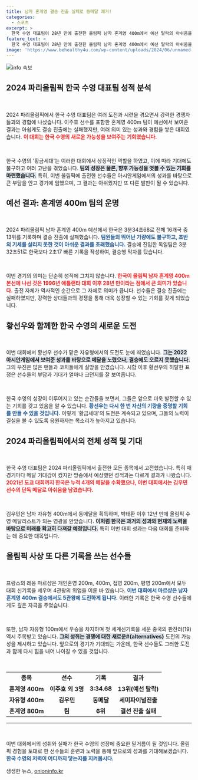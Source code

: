 ```yaml
---
title: 남자 혼계영 결승 진출 실패로 동메달 쾌거!
categories:
  - 스포츠
excerpt: >
  한국 수영 대표팀이 28년 만에 출전한 올림픽 남자 혼계영 400m에서 예선 탈락의 아쉬움을 안았다. 금메달 기대를 모았던 ‘황금세대’가 메달 없이 대회를 마무리하며, 새로운 도전을 향한 과제가 남았다.
feature_text: >
  한국 수영 대표팀이 28년 만에 출전한 올림픽 남자 혼계영 400m에서 예선 탈락의 아쉬움을 안았다. 금메달 기대를 모았던 ‘황금세대’가 메달 없이 대회를 마무리하며, 새로운 도전을 향한 과제가 남았다.
image: 'https://www.behealthy4u.com/wp-content/uploads/2024/06/unnamed-file.png'
---
```


<p><img src="https://www.behealthy4u.com/wp-content/uploads/2024/06/unnamed-file.png" alt="info 속보" /></p>

<h2 data-ke-size="size26">2024 파리올림픽 한국 수영 대표팀 성적 분석</h2>

<p data-ke-size="size16">&nbsp;</p>

<p>2024 파리올림픽에서 한국 수영 대표팀은 여러 도전과 시련을 겪으면서 강력한 경쟁자들과의 경합에 나섰습니다. 이주호 선수를 포함한 혼계영 400m 팀이 예선에서 보여준 결과는 아쉽게도 결승 진출에는 실패했지만, 여러 의미 있는 성과와 경험을 쌓은 대회였습니다. <b><span style="color: #ee2323;">이 대회는 한국 수영의 새로운 가능성을 보여주는 기회였습니다.</span></b></p>

<p data-ke-size="size16">&nbsp;</p>

<p>한국 수영의 '황금세대'는 이러한 대회에서 상징적인 역할을 하였고, 이에 따라 기대에도 불구하고 여러 고난을 겪었습니다. <b><span style="background-color: #21538527;">팀의 성장은 물론, 향후 가능성을 엿볼 수 있는 기회를 마련했습니다.</span></b> 특히, 이번 올림픽에 출전한 선수들은 아시안게임에서의 성과를 바탕으로 큰 부담을 안고 경기에 임했으며, 그 결과는 아쉬웠지만 또 다른 발판이 될 수 있습니다.</p>

<h2 data-ke-size="size26">예선 결과: 혼계영 400m 팀의 운명</h2>

<p data-ke-size="size16">&nbsp;</p>

<p>2024 파리올림픽 남자 혼계영 400m 예선에서 한국은 3분34초68로 전체 16개국 중 13위를 기록하며 결승 진출에 실패했습니다. <b><span style="color: #1a5490;">팀원들의 뛰어난 기량에도 불구하고, 초반의 기세를 살리지 못한 것이 아쉬운 결과를 초래했습니다.</span></b> 결승에 진입한 독일팀은 3분32초51로 한국보다 2초17 빠른 기록을 작성하여, 결승행 막차를 탔습니다.</p>

<p data-ke-size="size16">&nbsp;</p>

<p>이번 경기의 의미는 단순히 성적에 그치지 않습니다. <b><span style="color: #ee2323;">한국이 올림픽 남자 혼계영 400m 본선에 나선 것은 1996년 애틀랜타 대회 이후 28년 만이라는 점에서 큰 의미가 있습니다.</span></b> 출전 자체가 역사적인 순간으로 그 자체로 의미가 큽니다. 선수들은 결승 진출에는 실패하였지만, 강력한 상대들과의 경쟁을 통해 더욱 성장할 수 있는 기회를 갖게 되었습니다.</p>

<h2 data-ke-size="size26">황선우와 함께한 한국 수영의 새로운 도전</h2>

<p data-ke-size="size16">&nbsp;</p>

<p>이번 대회에서 황선우 선수가 맡은 자유형에서의 도전도 눈에 띄었습니다. <b><span style="background-color: #21538527;">그는 2022 아시안게임에서 보여준 성과를 바탕으로 메달을 노렸으나, 결승에도 오르지 못했습니다.</span></b> 그의 부진은 많은 팬들과 코치들에게 실망을 안겼습니다. 시합 이후 황선우의 허탈한 표정은 선수들의 부담과 기대가 얼마나 크던지를 잘 보여줍니다.</p>

<p data-ke-size="size16">&nbsp;</p>

<p>한국 수영의 성장이 이루어지고 있는 순간들을 보면서, 그들은 앞으로 더욱 발전할 수 있는 기회를 갖고 있음을 알 수 있습니다. <b><span style="color: #1a5490;">황선우는 다시 한 번 자신의 기량을 증명할 기회를 만들 수 있을 것입니다.</span></b> 이렇게 '황금세대'의 도전은 계속되고 있으며, 그들의 노력이 결실을 볼 수 있도록 응원하자는 목소리가 높아지고 있습니다.</p>

<h2 data-ke-size="size26">2024 파리올림픽에서의 전체 성적 및 기대</h2>

<p data-ke-size="size16">&nbsp;</p>

<p>한국 수영 대표팀은 2024 파리올림픽에서 출전한 모든 종목에서 고전했습니다. 특히 매 경기마다 메달 기대감이 컸지만 방송에서 예상했던 성적과는 다르게 결과가 나왔습니다. <b><span style="color: #ee2323;">2021년 도쿄 대회까지 한국은 누적 4개의 메달을 수확했으나, 이번 대회에서는 김우민 선수의 단독 메달로 아쉬움을 남겼습니다.</span></b></p>

<p data-ke-size="size16">&nbsp;</p>

<p>김우민은 남자 자유형 400m에서 동메달을 획득하며, 박태환 이후 12년 만에 올림픽 수영 메달리스트가 되는 영광을 안았습니다. <b><span style="background-color: #21538527;">이처럼 한국은 과거의 성과와 현재의 노력을 바탕으로 미래를 확고히 다져갈 예정입니다.</span></b> 특히 이번 대회 성과는 다음 대회를 준비하는 데 중요한 대목입니다.</p>

<h2 data-ke-size="size26">올림픽 사상 또 다른 기록을 쓰는 선수들</h2>

<p data-ke-size="size16">&nbsp;</p>

<p>프랑스의 레옹 마르샹은 개인혼영 200m, 400m, 접영 200m, 평영 200m에서 모두 대회 신기록을 세우며 4관왕의 위업을 이룬 바 있습니다. <b><span style="color: #1a5490;">이번 대회에서 마르샹은 남자 혼계영 400m 결승에서도 5관왕에 도전하게 됩니다.</span></b> 이러한 기록은 한국 수영 선수들에게도 깊은 자극을 주었습니다.</p>

<p data-ke-size="size16">&nbsp;</p>

<p>또한, 남자 자유형 100m에서 우승을 차지하며 첫 세계신기록을 세운 중국의 판잔러(19) 역시 주목받고 있습니다. <b><span style="background-color: #21538527;">그의 성취는 경쟁에 대한 새로운#{alternatives}</b></span> 도전의 가능성을 제시하고 있습니다. 앞으로의 경기가 기대되는 가운데, 한국 선수들도 그러한 도전과 함께 다시 힘을 내어 나아갈 수 있을 것입니다.</p>

<p data-ke-size="size16">&nbsp;</p>

<table>
<tr>
<td style="text-align: center; height: 17px;"><b>종목</b></td>
<td style="text-align: center; height: 17px;"><b>선수</b></td>
<td style="text-align: center; height: 17px;"><b>기록</b></td>
<td style="text-align: center; height: 17px;"><b>결과</b></td>
</tr>
<tr>
<td style="text-align: center; height: 17px;"><b>혼계영 400m</b></td>
<td style="text-align: center; height: 17px;"><b>이주호 외 3명</b></td>
<td style="text-align: center; height: 17px;"><b>3:34.68</b></td>
<td style="text-align: center; height: 17px;"><b>13위(예선 탈락)</b></td>
</tr>
<tr>
<td style="text-align: center; height: 17px;"><b>자유형 400m</b></td>
<td style="text-align: center; height: 17px;"><b>김우민</b></td>
<td style="text-align: center; height: 17px;"><b>동메달</b></td>
<td style="text-align: center; height: 17px;"><b>세미파이널진출</b></td>
</tr>
<tr>
<td style="text-align: center; height: 17px;"><b>혼계영 800m</b></td>
<td style="text-align: center; height: 17px;"><b>팀</b></td>
<td style="text-align: center; height: 17px;"><b>6위</b></td>
<td style="text-align: center; height: 17px;"><b>결선 진출 실패</b></td>
</tr>
</table>

<hr>

<p data-ke-size="size16">&nbsp;</p>

<p>이번 대회에서의 성취와 실패가 한국 수영의 성장에 중요한 밑거름이 될 것입니다. 올림픽 경험을 토대로 한 선수들의 훈련과 노력을 통해 앞으로의 성과를 기대해보겠습니다. <b><span style="color: #1a5490;">한국 수영의 저력이 어디까지 닿는지를 지켜봅시다.</span></b></p>
생생한 뉴스, <a href="https://onioninfo.kr" rel="dofollow">onioninfo.kr</a>


